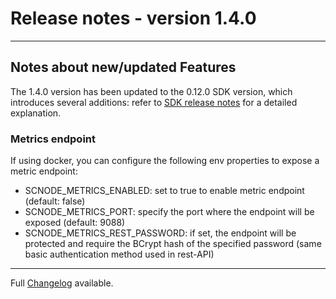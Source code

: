 # Release notes - version 1.4.0
---

## Notes about new/updated Features
The 1.4.0 version has been updated to the 0.12.0 SDK version, which introduces several additions: refer to [SDK release notes](https://github.com/HorizenOfficial/Sidechains-SDK/blob/0.12.0/doc/release/0.12.0.md) for a detailed explanation.


### Metrics endpoint
If using docker, you can configure the following env properties to expose a metric endpoint:
- SCNODE_METRICS_ENABLED: set to true to enable metric endpoint (default: false)
- SCNODE_METRICS_PORT: specify the port where the endpoint will be exposed (default: 9088)
- SCNODE_METRICS_REST_PASSWORD: if set, the endpoint will be protected and require the BCrypt hash of the specified password (same basic authentication method used in rest-API)

---
Full [Changelog](/CHANGELOG.md) available.
